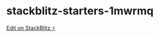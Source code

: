 # stackblitz-starters-1mwrmq

[Edit on StackBlitz ⚡️](https://stackblitz.com/edit/stackblitz-starters-1mwrmq)
